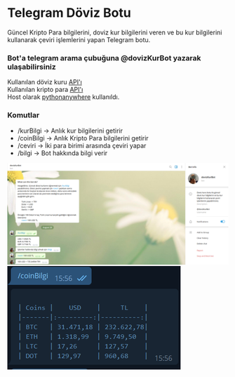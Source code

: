 # Telegram Döviz Botu

Güncel Kripto Para bilgilerini, doviz kur bilgilerini veren ve bu kur bilgilerini kullanarak çeviri işlemlerini yapan Telegram botu.
### Bot'a telegram arama çubuğuna @dovizKurBot yazarak ulaşabilirsiniz


Kullanılan döviz kuru [API'ı](http://exchangeratesapi.io/)<br/>
Kullanılan kripto para [API'ı](https://p.nomics.com/cryptocurrency-bitcoin-api)<br/>
Host olarak [pythonanywhere](https://www.pythonanywhere.com/) kullanıldı.


### Komutlar
* /kurBilgi -> Anlık kur bilgilerini getirir
* /coinBilgi -> Anlık Kripto Para bilgilerini getirir
* /ceviri -> İki para birimi arasında çeviri yapar
* /bilgi -> Bot hakkında bilgi verir

![Screenshot of the bot](/ss.png)
![Screenshot of the bot](/coin_ss.png)
